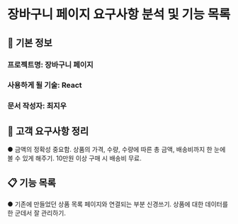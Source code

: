 # 장바구니 페이지 요구사항 분석 및 기능 목록

## 📌 기본 정보
### 프로젝트명: 장바구니 페이지

### 사용하게 될 기술: React

### 문서 작성자: 최지우

## 📝 고객 요구사항 정리
●	금액의 정확성 중요함. 상품의 가격, 수량, 수량에 따른 총 금액, 배송비까지 한 눈에 볼 수 있게 해주기. 10만원 이상 구매 시 배송비 무료.

## 📋 기능 목록
●	기존에 만들었던 상품 목록 페이지와 연결되는 부분 신경쓰기. 상품에 대한 데이터를 한 군데서 잘 관리하기.

